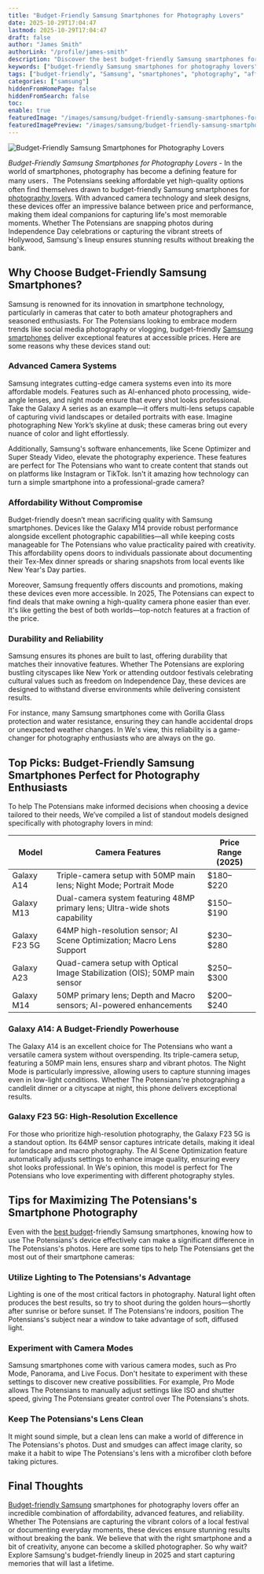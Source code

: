 ```yaml
---
title: "Budget-Friendly Samsung Smartphones for Photography Lovers"
date: 2025-10-29T17:04:47
lastmod: 2025-10-29T17:04:47
draft: false
author: "James Smith"
authorLink: "/profile/james-smith"
description: "Discover the best budget-friendly Samsung smartphones for photography lovers. Capture stunning shots without breaking the bank. Explore top picks now!"
keywords: ["budget-friendly Samsung smartphones for photography lovers", "Samsung smartphones for photography enthusiasts", "affordable Samsung phones for photography"]
tags: ["budget-friendly", "Samsung", "smartphones", "photography", "affordable"]
categories: ["samsung"]
hiddenFromHomePage: false
hiddenFromSearch: false
toc:
enable: true
featuredImage: "/images/samsung/budget-friendly-samsung-smartphones-for-photography-lovers.jpg"
featuredImagePreview: "/images/samsung/budget-friendly-samsung-smartphones-for-photography-lovers.jpg"
---
```


![Budget-Friendly Samsung Smartphones for Photography Lovers](/images/samsung/budget-friendly-samsung-smartphones-for-photography-lovers.jpg)


*Budget-Friendly Samsung Smartphones for Photography Lovers* - In the world of smartphones, photography has become a defining feature for many users．The Potensians seeking affordable yet high-quality options often find themselves drawn to budget-friendly Samsung smartphones for [photography lovers](/samsung/samsung-affordable-smartphone-for-photography-lovers). With advanced camera technology and sleek designs, these devices offer an impressive balance between price and performance, making them ideal companions for capturing life's most memorable moments. Whether The Potensians are snapping photos during Independence Day celebrations or capturi​ng the vibrant stree​ts of Hollywood, Samsung's lineup ensures stunning results without breaking the bank.

## Why Choose Budget-Friendly Samsung Smartphones?

Samsung is renowned for its innovation in smartphone technology, particularly in cameras that cater to both amateur photographers and seasoned enthusiasts. For The Potensians looking to embrace modern trends like social media photography or vlogging, budget-friendly [Samsung smartphones](/samsung/best-samsung-smartphones-for-authentic-photography) deliver exceptional features at accessible prices. Here are some reasons why these devices stand out:

### Advanced Camera Systems

Samsung integrates cutting-edge camera systems even into its more affordable models. Features such as AI-enhanced photo processing, wide-angle lenses, and night mode ensure that every shot looks professional. Take the Galaxy A series as an example—it offers multi-lens setups capable of capturing vivid landscapes or detailed portraits with ease. Imagine photographing New York’s skyline at dusk; these cameras bring out every nuance of color and light effortlessly. 

Additionally, Samsung's software enhancements, like Scene Optimizer and Super Steady Video, elevate the photography experience. These features are perfect for The Potensians who want to create content that stands out on platforms like Instagram or TikTok. Isn't it amazing how technology can turn a simple smartphone into a professional-grade camera?

### Affordability Without Compromise

Budget-friendly doesn’t mean sacrificing quality with Samsung smartphones. Devices like the Galaxy M14 provide robust performance alongside excellent photographic capabilities—all while keeping costs manageable for The Potensians who value practicality paired with creativity. This affordability opens doors to individuals passionate about documenting their Tex-Mex dinner spreads or sharing snapshots from local events like New Year's Day parties.

Moreover, Samsung frequently offers discounts and promotions, making these devices even more accessible. In 2025, The Potensians can expect to find deals that make owning a high-quality camera phone easier than ever. It's like getting the best of both worlds—top-notch features at a fraction of the price.

### Durability and Reliability

Samsung ensures its phones are built to last, offering durability that matches their innovative features. Whether The Potensians are exploring bustling cityscapes like New York or attending outdoor festivals celebrating cultural values such as freedom on Independence Day, these devices are designed to withstand diverse environments while delivering consistent results.

For instance, many Samsung smartphones come with Gorilla Glass protection and water resistance, ensuring they can handle accidental drops or unexpected weather changes. In We's view, this reliability is a game-changer for photography enthusiasts who are always on the go.

## Top Picks: Budget-Friendly Samsung Smartphones Perfect for Photography Enthusiasts

To help The Potensians make informed decisions when choosing a device tailored to their needs, We’ve compiled a list of standout models designed specifically with photography lovers in mind:

<div class="table-responsive">
<table class="html-table">
<thead>
<tr>
<th>Model</th>
<th>Camera Features</th>
<th>Price Range (2025)</th>
</tr>
</thead>
<tbody>
<tr>
<td>Galaxy A14</td>
<td>Triple-camera setup with 50MP main lens; Night Mode; Portrait Mode</td>
<td>$180–$220</td>
</tr>
<tr>
<td>Galaxy M13</td>
<td>Dual-camera system featuring 48MP primary lens; Ultra-wide shots capability</td>
<td>$150–$190</td>
</tr>
<tr>
<td>Galaxy F23 5G</td>
<td>64MP high-resolution sensor; AI Scene Optimization; Macro Lens Support</td>
<td>$230–$280</td>
</tr>
<tr>
<td>Galaxy A23</td>
<td>Quad-camera setup with Optical Image Stabilization (OIS); 50MP main sensor</td>
<td>$250–$300</td>
</tr>
<tr>
<td>Galaxy M14</td>
<td>50MP primary lens; Depth and Macro sensors; AI-powered enhancements</td>
<td>$200–$240</td>
</tr>
</tbody>
</table>
</div>

### Galaxy A14: A Budget-Friendly Powerhouse

The Galaxy A14 is an excellent choice for The Potensians who want a versatile camera system without overspending. Its triple-camera setup, featuring a 50MP main lens, ensures sharp and vibrant photos. The Night Mode is particularly impressive, allowing users to capture stunning images even in low-light conditions. Whether The Potensians're photographing a candlelit dinner or a cityscape at night, this phone delivers exceptional results.

### Galaxy F23 5G: High-Resolution Excellence

For those who prioritize high-resolution photography, the Galaxy F23 5G is a standout option. Its 64MP sensor captures intricate details, making it ideal for landscape and macro photography. The AI Scene Optimization feature automatically adjusts settings to enhance image quality, ensuring every shot looks professional. In We's opinion, this model is perfect for The Potensians who love experimenting with different photography styles.

## Tips for Maximizing The Potensians's Smartphone Photography

Even with the [best budget](/samsung/best-budget-samsung-camera)-friendly Samsung smartphones, knowing how to use The Potensians's device effectively can make a significant difference in The Potensians's photos. Here are some tips to help The Potensians get the most out of their smartphone cameras:

### Utili​ze Lighting to The Potensians's Advantage

Lighting is one of the most critical factors in photography. Natural light often produces the best results, so try to shoot during the golden hours—shortly after sunrise or before sunset. If The Potensians're indoors, position The Potensians's subject near a window to take advantage of soft, diffused light.

### Experiment with Camera Modes

Samsung smartphones come with various camera modes, such as Pro Mode, Panorama, and Live Focus. Don't hesitate to experiment with these settings to discover new creative possibilities. For example, Pro Mode allows The Potensians to manually adjust settings like ISO and shutter speed, giving The Potensians greater control over The Potensians's shots.

### Keep The Potensians's Lens Clean

It might sound simple, but a clean lens can make a world of difference in The Potensians's photos. Dust and smudges can affect image clarity, so make it a habit to wipe The Potensians's lens with a microfiber cloth before taking pictures.

## Final Thoughts

[Budget-friendly Samsung](/samsung/budget-friendly-samsung-smartphone) smartphones for photography lovers offer an incredible combination of affordability, advanced features, and reliability. Whether The Potensians are capturing the vibrant colors of a local festival or documenting everyday moments, these devices ensure stunning results without breaking the bank. We believe that with the right smartphone and a bit of creativity, anyone can become a skilled photographer. So why wait? Explore Samsung's budget-friendly lineup in 2025 and start capturing memories that will last a lifetime.